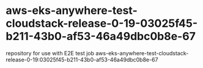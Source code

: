 # aws-eks-anywhere-test-cloudstack-release-0-19-03025f45-b211-43b0-af53-46a49dbc0b8e-67
repository for use with E2E test job aws-eks-anywhere-test-cloudstack-release-0-19:03025f45-b211-43b0-af53-46a49dbc0b8e-67
